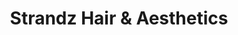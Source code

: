 ---
title: "Strandz Hair & Aesthetics"
url: /creemore/strandz-hair-und-aesthetics/
shop: Friseur
---